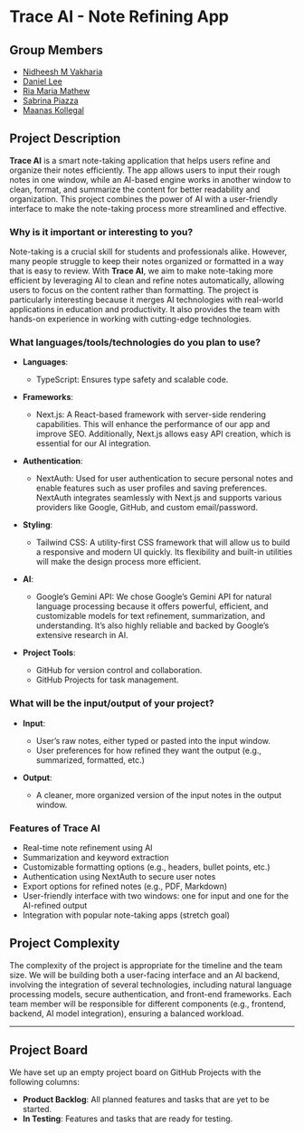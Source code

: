 # Trace AI - Note Refining App

## Group Members
- [Nidheesh M Vakharia](https://github.com/yourgithubprofile)
- [Daniel Lee](https://github.com/d-leeee)
- [Ria Maria Mathew](https://github.com/ria0516)
- [Sabrina Piazza](https://github.com/Sabrinapiazza)
- [Maanas Kollegal](https://github.com/MaanasKollegal)

## Project Description
**Trace AI** is a smart note-taking application that helps users refine and organize their notes efficiently. The app allows users to input their rough notes in one window, while an AI-based engine works in another window to clean, format, and summarize the content for better readability and organization. This project combines the power of AI with a user-friendly interface to make the note-taking process more streamlined and effective.

### Why is it important or interesting to you?
Note-taking is a crucial skill for students and professionals alike. However, many people struggle to keep their notes organized or formatted in a way that is easy to review. With **Trace AI**, we aim to make note-taking more efficient by leveraging AI to clean and refine notes automatically, allowing users to focus on the content rather than formatting. The project is particularly interesting because it merges AI technologies with real-world applications in education and productivity. It also provides the team with hands-on experience in working with cutting-edge technologies.

### What languages/tools/technologies do you plan to use?
- **Languages**: 
  - TypeScript: Ensures type safety and scalable code.
  
- **Frameworks**:
  - Next.js: A React-based framework with server-side rendering capabilities. This will enhance the performance of our app and improve SEO. Additionally, Next.js allows easy API creation, which is essential for our AI integration.
  
- **Authentication**:
  - NextAuth: Used for user authentication to secure personal notes and enable features such as user profiles and saving preferences. NextAuth integrates seamlessly with Next.js and supports various providers like Google, GitHub, and custom email/password.

- **Styling**:
  - Tailwind CSS: A utility-first CSS framework that will allow us to build a responsive and modern UI quickly. Its flexibility and built-in utilities will make the design process more efficient.

- **AI**:
  - Google’s Gemini API: We chose Google’s Gemini API for natural language processing because it offers powerful, efficient, and customizable models for text refinement, summarization, and understanding. It’s also highly reliable and backed by Google’s extensive research in AI.

- **Project Tools**:
  - GitHub for version control and collaboration.
  - GitHub Projects for task management.

### What will be the input/output of your project?
- **Input**: 
  - User’s raw notes, either typed or pasted into the input window.
  - User preferences for how refined they want the output (e.g., summarized, formatted, etc.)
  
- **Output**: 
  - A cleaner, more organized version of the input notes in the output window.

### Features of Trace AI
- Real-time note refinement using AI
- Summarization and keyword extraction
- Customizable formatting options (e.g., headers, bullet points, etc.)
- Authentication using NextAuth to secure user notes
- Export options for refined notes (e.g., PDF, Markdown)
- User-friendly interface with two windows: one for input and one for the AI-refined output
- Integration with popular note-taking apps (stretch goal)

## Project Complexity
The complexity of the project is appropriate for the timeline and the team size. We will be building both a user-facing interface and an AI backend, involving the integration of several technologies, including natural language processing models, secure authentication, and front-end frameworks. Each team member will be responsible for different components (e.g., frontend, backend, AI model integration), ensuring a balanced workload.

---

## Project Board
We have set up an empty project board on GitHub Projects with the following columns:
- **Product Backlog**: All planned features and tasks that are yet to be started.
- **In Testing**: Features and tasks that are ready for testing.


 
